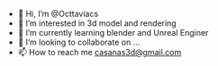 - 👋 Hi, I’m @Octtaviacs
- 👀 I’m interested in 3d model and rendering
- 🌱 I’m currently learning blender and Unreal Enginer
- 💞️ I’m looking to collaborate on ...
- 📫 How to reach me casanas3d@gmail.com

<!---
Octtaviacs/Octtaviacs is a ✨ special ✨ repository because its `README.md` (this file) appears on your GitHub profile.
You can click the Preview link to take a look at your changes.
--->
